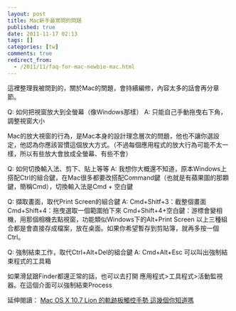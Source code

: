 ```yaml
---
layout: post
title: Mac新手最常問的問題
published: true
date: 2011-11-17 02:13
tags: []
categories: [tw]
comments: true
redirect_from:
  - /2011/11/faq-for-mac-newbie-mac.html
---
```



這裡整理我被問到的，關於Mac的問題，會持續編修，內容太多的話會再分章節。


Q: 如何把視窗放大到全螢幕（像Windows那樣）
A: 只能自己手動拖曳右下角，調整視窗大小

Mac的放大視窗的行為，是Mac本身的設計理念層次的問題，他也不讓你選設定，他認為你應該習慣這個放大方式。（不過每個應用程式的放大行為可能不太一樣，所以有些放大會放成全螢幕、有些不會）


Q: 如何切換輸入法、剪下、貼上等等
A: 我想你大概還不知道，原本Windows上搭配Ctrl的組合鍵，在Mac很多都要改搭配Command鍵（也就是有蘋果圖的那顆鍵，簡稱Cmd），切換輸入法是Cmd + 空白鍵


Q: 擷取畫面，取代Print Screen的組合鍵
A:
Cmd+Shitf+3：截整個畫面
Cmd+Shift+4：拖曳選取一個範圍拍下來
Cmd+Shift+4+空白鍵：游標會變相機，用那個相機去點視窗，功能類似Windows下的Alt+Print Screen
以上三種組合都是會直接存成檔案，放在桌面。如果你希望暫存到剪貼簿，就再多按一個Ctrl。


Q: 強制結束工作，取代Ctrl+Alt+Del的組合鍵
A: Cmd+Alt+Esc 可以叫出強制結束程式的工具箱

如果滑鼠跟Finder都還正常的話，也可以去打開 應用程式>工具程式>活動監視器。在這個介面可以強制結束Process


延伸閱讀：
[Mac OS X 10.7 Lion 的軌跡板觸控手勢 這幾個你知道嗎][1]



[1]: http://littlebmix.blogspot.com/2011/09/macbook-with-mac-os-x-107-lion.html
